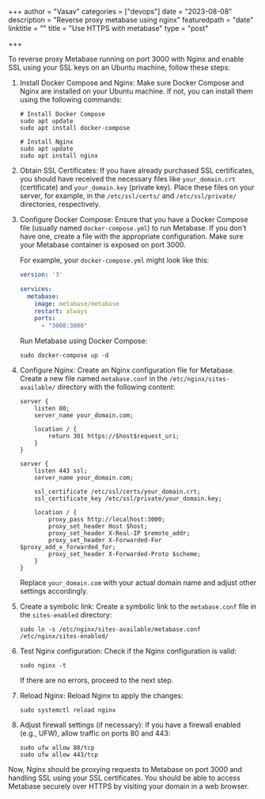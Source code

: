 +++
author = "Vasav"
categories = ["devops"]
date = "2023-08-08"
description = "Reverse proxy metabase using nginx"
featuredpath = "date"
linktitle = ""
title = "Use HTTPS with metabase"
type = "post"

+++

To reverse proxy Metabase running on port 3000 with Nginx and enable SSL using your SSL keys on an Ubuntu machine, follow these steps:

1. Install Docker Compose and Nginx:
   Make sure Docker Compose and Nginx are installed on your Ubuntu machine. If not, you can install them using the following commands:

   ```
   # Install Docker Compose
   sudo apt update
   sudo apt install docker-compose

   # Install Nginx
   sudo apt update
   sudo apt install nginx
   ```

2. Obtain SSL Certificates:
   If you have already purchased SSL certificates, you should have received the necessary files like `your_domain.crt` (certificate) and `your_domain.key` (private key). Place these files on your server, for example, in the `/etc/ssl/certs/` and `/etc/ssl/private/` directories, respectively.

3. Configure Docker Compose:
   Ensure that you have a Docker Compose file (usually named `docker-compose.yml`) to run Metabase. If you don't have one, create a file with the appropriate configuration. Make sure your Metabase container is exposed on port 3000.

   For example, your `docker-compose.yml` might look like this:

   ```yaml
   version: '3'

   services:
     metabase:
       image: metabase/metabase
       restart: always
       ports:
         - "3000:3000"
   ```

   Run Metabase using Docker Compose:

   ```
   sudo docker-compose up -d
   ```

4. Configure Nginx:
   Create an Nginx configuration file for Metabase. Create a new file named `metabase.conf` in the `/etc/nginx/sites-available/` directory with the following content:

   ```nginx
   server {
       listen 80;
       server_name your_domain.com;

       location / {
           return 301 https://$host$request_uri;
       }
   }

   server {
       listen 443 ssl;
       server_name your_domain.com;

       ssl_certificate /etc/ssl/certs/your_domain.crt;
       ssl_certificate_key /etc/ssl/private/your_domain.key;

       location / {
           proxy_pass http://localhost:3000;
           proxy_set_header Host $host;
           proxy_set_header X-Real-IP $remote_addr;
           proxy_set_header X-Forwarded-For $proxy_add_x_forwarded_for;
           proxy_set_header X-Forwarded-Proto $scheme;
       }
   }
   ```

   Replace `your_domain.com` with your actual domain name and adjust other settings accordingly.

5. Create a symbolic link:
   Create a symbolic link to the `metabase.conf` file in the `sites-enabled` directory:

   ```
   sudo ln -s /etc/nginx/sites-available/metabase.conf /etc/nginx/sites-enabled/
   ```

6. Test Nginx configuration:
   Check if the Nginx configuration is valid:

   ```
   sudo nginx -t
   ```

   If there are no errors, proceed to the next step.

7. Reload Nginx:
   Reload Nginx to apply the changes:

   ```
   sudo systemctl reload nginx
   ```

8. Adjust firewall settings (if necessary):
   If you have a firewall enabled (e.g., UFW), allow traffic on ports 80 and 443:

   ```
   sudo ufw allow 80/tcp
   sudo ufw allow 443/tcp
   ```

Now, Nginx should be proxying requests to Metabase on port 3000 and handling SSL using your SSL certificates. You should be able to access Metabase securely over HTTPS by visiting your domain in a web browser.